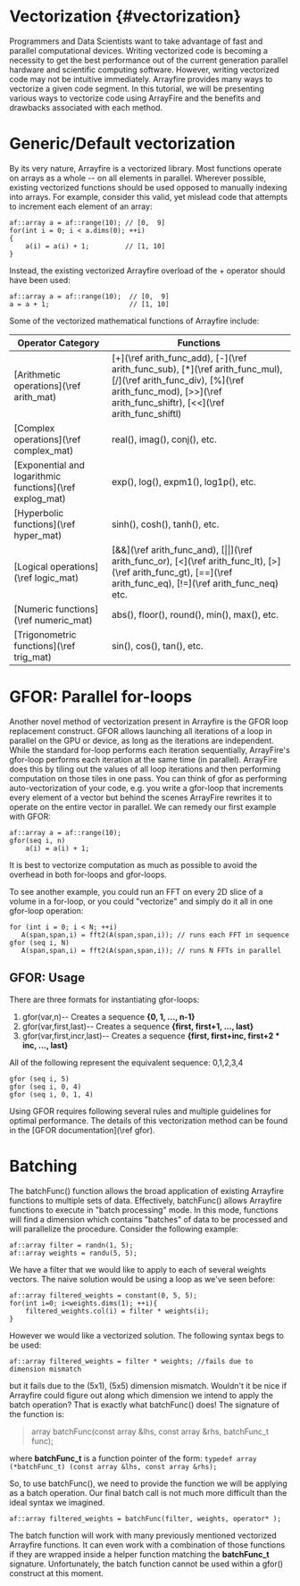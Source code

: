 Vectorization {#vectorization}
===================

Programmers and Data Scientists want to take advantage of fast and parallel
computational devices. Writing vectorized code is becoming a necessity to get
the best performance out of the current generation parallel hardware and
scientific computing software. However, writing vectorized code may not be
intuitive immediately. Arrayfire provides many ways to vectorize a given code
segment. In this tutorial, we will be presenting various ways to vectorize code
using ArrayFire and the benefits and drawbacks associated with each method.

# Generic/Default vectorization
By its very nature, Arrayfire is a vectorized library. Most functions operate on
arrays as a whole -- on all elements in parallel. Wherever possible, existing
vectorized functions should be used opposed to manually indexing into arrays.
For example, consider this valid, yet mislead code that attempts to increment
each element of an array:
~~~~~~~~~~~~~~~~~~~~~~~~~~~~~~~~~~~~~~~~~~~~~~~~~~~~~~~~~~~~~~~~~~~~~~~{.cpp}
af::array a = af::range(10); // [0,  9]
for(int i = 0; i < a.dims(0); ++i)
{
    a(i) = a(i) + 1;         // [1, 10]
}
~~~~~~~~~~~~~~~~~~~~~~~~~~~~~~~~~~~~~~~~~~~~~~~~~~~~~~~~~~~~~~~~~~~~~~~

Instead, the existing vectorized Arrayfire overload of the + operator should have been used:
~~~~~~~~~~~~~~~~~~~~~~~~~~~~~~~~~~~~~~~~~~~~~~~~~~~~~~~~~~~~~~~~~~~~~~~{.cpp}
af::array a = af::range(10);  // [0,  9]
a = a + 1;                    // [1, 10]
~~~~~~~~~~~~~~~~~~~~~~~~~~~~~~~~~~~~~~~~~~~~~~~~~~~~~~~~~~~~~~~~~~~~~~~

Some of the vectorized mathematical functions of Arrayfire include:

Operator Category                                           | Functions
------------------------------------------------------------|--------------------------
[Arithmetic operations](\ref arith_mat)                     | [+](\ref arith_func_add), [-](\ref arith_func_sub), [*](\ref arith_func_mul), [/](\ref arith_func_div), [%](\ref arith_func_mod), [>>](\ref arith_func_shiftr), [<<](\ref arith_func_shiftl)
[Complex operations](\ref complex_mat)                      | real(), imag(), conj(), etc.
[Exponential and logarithmic functions](\ref explog_mat)    | exp(), log(), expm1(), log1p(), etc.
[Hyperbolic functions](\ref hyper_mat)                      | sinh(), cosh(), tanh(), etc.
[Logical operations](\ref logic_mat)                        | [&&](\ref arith_func_and), [\|\|](\ref arith_func_or), [<](\ref arith_func_lt), [>](\ref arith_func_gt), [==](\ref arith_func_eq), [!=](\ref arith_func_neq) etc.
[Numeric functions](\ref numeric_mat)                       | abs(), floor(), round(), min(), max(), etc.
[Trigonometric functions](\ref trig_mat)                    | sin(), cos(), tan(), etc.


# GFOR: Parallel for-loops
Another novel method of vectorization present in Arrayfire is the GFOR loop replacement construct.
GFOR allows launching all iterations of a loop in parallel on the GPU or device,
as long as the iterations are independent. While the standard for-loop performs
each iteration sequentially, ArrayFire's gfor-loop performs each iteration at
the same time (in parallel). ArrayFire does this by tiling out the values of all
loop iterations and then performing computation on those tiles in one pass.
You can think of gfor as performing auto-vectorization of your code, e.g. you
write a gfor-loop that increments every element of a vector but behind the scenes
ArrayFire rewrites it to operate on the entire vector in parallel.
We can remedy our first example with GFOR:
~~~~~~~~~~~~~~~~~~~~~~~~~~~~~~~~~~~~~~~~~~~~~~~~~~~~~~~~~~~~~~~~~~~~~~~{.cpp}
af::array a = af::range(10);
gfor(seq i, n)
    a(i) = a(i) + 1;
~~~~~~~~~~~~~~~~~~~~~~~~~~~~~~~~~~~~~~~~~~~~~~~~~~~~~~~~~~~~~~~~~~~~~~~
It is best to vectorize computation as much as possible to avoid the overhead in
both for-loops and gfor-loops.

To see another example, you could run an FFT on every 2D slice of a volume in a
for-loop, or you could "vectorize" and simply do it all in one gfor-loop operation:
~~~~~~~~~~~~~~~~~~~~~~~~~~~~~~~~~~~~~~~~~~~~~~~~~~~~~~~~~~~~~~~~~~~~~~~{.cpp}
for (int i = 0; i < N; ++i)
   A(span,span,i) = fft2(A(span,span,i)); // runs each FFT in sequence
gfor (seq i, N)
   A(span,span,i) = fft2(A(span,span,i)); // runs N FFTs in parallel
~~~~~~~~~~~~~~~~~~~~~~~~~~~~~~~~~~~~~~~~~~~~~~~~~~~~~~~~~~~~~~~~~~~~~~~
## GFOR: Usage
There are three formats for instantiating gfor-loops:

 1. gfor(var,n)-- Creates a sequence <B>{0, 1, ..., n-1}</B>
 2. gfor(var,first,last)-- Creates a sequence <B>{first, first+1, ..., last}</B>
 3. gfor(var,first,incr,last)-- Creates a sequence <B>{first, first+inc, first+2 * inc, ..., last}</B>


All of the following represent the equivalent sequence: 0,1,2,3,4
~~~~~~~~~~~~~~~~~~~~~~~~~~~~~~~~~~~~~~~~~~~~~~~~~~~~~~~~~~~~~~~~~~~~~~~{.cpp}
gfor (seq i, 5)
gfor (seq i, 0, 4)
gfor (seq i, 0, 1, 4)
~~~~~~~~~~~~~~~~~~~~~~~~~~~~~~~~~~~~~~~~~~~~~~~~~~~~~~~~~~~~~~~~~~~~~~~
Using GFOR requires following several rules and multiple guidelines for optimal performance.
The details of this vectorization method can be found in the [GFOR documentation](\ref gfor).

# Batching
The batchFunc() function allows the broad application of existing Arrayfire
functions to multiple sets of data. Effectively, batchFunc() allows Arrayfire
functions to execute in "batch processing" mode. In this mode, functions will
find a dimension which contains "batches" of data to be processed and will
parallelize the procedure.
Consider the following example:
~~~~~~~~~~~~~~~~~~~~~~~~~~~~~~~~~~~~~~~~~~~~~~~~~~~~~~~~~~~~~~~~~~~~~~~{.cpp}
af::array filter = randn(1, 5);
af::array weights = randu(5, 5);
~~~~~~~~~~~~~~~~~~~~~~~~~~~~~~~~~~~~~~~~~~~~~~~~~~~~~~~~~~~~~~~~~~~~~~~
We have a filter that we would like to apply to each of several weights vectors.
The naive solution would be using a loop as we've seen before:
~~~~~~~~~~~~~~~~~~~~~~~~~~~~~~~~~~~~~~~~~~~~~~~~~~~~~~~~~~~~~~~~~~~~~~~{.cpp}
af::array filtered_weights = constant(0, 5, 5);
for(int i=0; i<weights.dims(1); ++i){
    filtered_weights.col(i) = filter * weights(i);
}
~~~~~~~~~~~~~~~~~~~~~~~~~~~~~~~~~~~~~~~~~~~~~~~~~~~~~~~~~~~~~~~~~~~~~~~
However we would like a vectorized solution. The following syntax begs to be used:
~~~~~~~~~~~~~~~~~~~~~~~~~~~~~~~~~~~~~~~~~~~~~~~~~~~~~~~~~~~~~~~~~~~~~~~{.cpp}
af::array filtered_weights = filter * weights; //fails due to dimension mismatch
~~~~~~~~~~~~~~~~~~~~~~~~~~~~~~~~~~~~~~~~~~~~~~~~~~~~~~~~~~~~~~~~~~~~~~~
but it fails due to the (5x1), (5x5) dimension mismatch. Wouldn't it be nice if
Arrayfire could figure out along which dimension we intend to apply the batch
operation? That is exactly what batchFunc() does!
The signature of the function is:

> array batchFunc(const array &lhs, const array &rhs, batchFunc_t func);

where __batchFunc_t__ is a function pointer of the form:
`typedef array (*batchFunc_t) (const array &lhs, const array &rhs);`


So, to use batchFunc(), we need to provide the function we will be applying as a
batch operation. Our final batch call is not much more difficult than the ideal
syntax we imagined.
~~~~~~~~~~~~~~~~~~~~~~~~~~~~~~~~~~~~~~~~~~~~~~~~~~~~~~~~~~~~~~~~~~~~~~~{.cpp}
af::array filtered_weights = batchFunc(filter, weights, operator* );
~~~~~~~~~~~~~~~~~~~~~~~~~~~~~~~~~~~~~~~~~~~~~~~~~~~~~~~~~~~~~~~~~~~~~~~

The batch function will work with many previously mentioned vectorized Arrayfire
functions. It can even work with a combination of those functions if they are
wrapped inside a helper function matching the __batchFunc_t__ signature. Unfortunately,
the batch function cannot be used within a gfor() construct at this moment.

